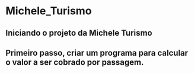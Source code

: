 # Michele_Turismo
## Iniciando o projeto da Michele Turismo
## Primeiro passo, criar um programa para calcular o valor a ser cobrado por passagem.      

